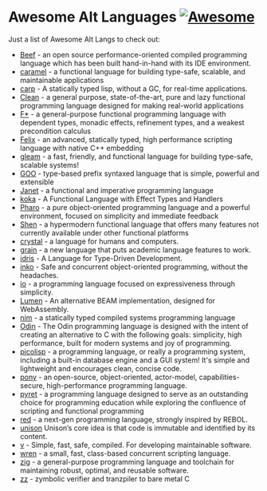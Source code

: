 # Awesome Alt Languages [![Awesome](https://cdn.rawgit.com/sindresorhus/awesome/d7305f38d29fed78fa85652e3a63e154dd8e8829/media/badge.svg)](https://github.com/sindresorhus/awesome)

Just a list of Awesome Alt Langs to check out:

* [Beef](https://www.beeflang.org/) - an open source performance-oriented compiled programming language which has been built hand-in-hand with its IDE environment.
* [caramel](https://caramel.run) - a functional language for building type-safe, scalable, and maintainable applications
* [carp](https://github.com/carp-lang/Carp) - A statically typed lisp, without a GC, for real-time applications.
* [Clean](https://clean.cs.ru.nl/Clean) - a general purpose, state-of-the-art, pure and lazy functional programming language designed for making real-world applications
* [F*](https://www.fstar-lang.org/) - a general-purpose functional programming language with dependent types, monadic effects, refinement types, and a weakest precondition calculus
* [Felix](http://felix-lang.github.io/felix/) -  an advanced, statically typed, high performance scripting language with native C++ embedding
* [gleam](https://gleam.run/) - a fast, friendly, and functional language for building type-safe, scalable systems!
* [GOO](https://googoogaga.github.io/) - type-based prefix syntaxed language that is simple, powerful and extensible
* [Janet](https://janet-lang.org) - a functional and imperative programming language 
* [koka](https://koka-lang.github.io/koka/doc/index.html) - A Functional Language with Effect Types and Handlers
* [Pharo](https://pharo.org) - a pure object-oriented programming language and a powerful environment, focused on simplicity and immediate feedback
* [Shen](http://shenlanguage.org/) - a hypermodern functional language that offers many features not currently available under other functional platforms
* [crystal](https://crystal-lang.org/) - a language for humans and computers.
* [grain](https://grain-lang.org) - a new language that puts academic language features to work.
* [idris](https://www.idris-lang.org/) - A Language for Type-Driven Development.
* [inko](https://inko-lang.org) - Safe and concurrent object-oriented programming, without the headaches.
* [io](https://iolanguage.org) - a programming language focused on expressiveness through simplicity.
* [Lumen](https://github.com/lumen/lumen) - An alternative BEAM implementation, designed for WebAssembly.
* [nim](https://nim-lang.org/) - a statically typed compiled systems programming language
* [Odin](https://odin-lang.org/) - The Odin programming language is designed with the intent of creating an alternative to C with the following goals: simplicity, high performance, built for modern systems and joy of programming.
* [picolisp](https://picolisp.com) - a programming language, or really a programming system, including a built-in database engine and a GUI system! It's simple and lightweight and encourages clean, concise code.
* [pony](https://www.ponylang.io/) - an open-source, object-oriented, actor-model, capabilities-secure, high-performance programming language.
* [pyret](https://pyret.org) - a programming language designed to serve as an outstanding choice for programming education while exploring the confluence of scripting and functional programming
* [red](https://www.red-lang.org/) - a next-gen programming language, strongly inspired by REBOL.
* [unison](https://www.unisonweb.org/) Unison’s core idea is that code is immutable and identified by its content.  
* [v](https://vlang.io) - Simple, fast, safe, compiled. For developing maintainable software.
* [wren](https://wren.io/) - a small, fast, class-based concurrent scripting language.
* [zig](https://ziglang.org/) - a general-purpose programming language and toolchain for maintaining robust, optimal, and reusable software.
* [zz](https://github.com/zetzit/zz) -  zymbolic verifier and tranzpiler to bare metal C
